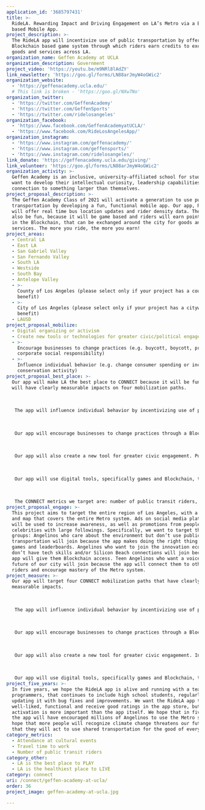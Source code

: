 ```yaml
---
application_id: '3685797431'
title: >-
  RideLA. Rewarding Impact and Driving Engagement on LA’s Metro via a Blockchain
  based Mobile App.
project_description: >-
  The RideLA app will incentivize use of public transportation by offering a
  Blockchain based game system through which riders earn credits to exchange for
  goods and services across LA.
organization_name: Geffen Academy at UCLA
organization_description: Government
project_video: 'https://youtu.be/m9NRl8lAdZY'
link_newsletter: 'https://goo.gl/forms/LN88arJmyW4oGWic2'
organization_website:
  - 'https://geffenacademy.ucla.edu/'
  # This link is broken - 'https://goo.gl/NXw7No'
organization_twitter:
  - 'https://twitter.com/GeffenAcademy'
  - 'https://twitter.com/GeffenSports'
  - 'https://twitter.com/ridelosangeles'
organization_facebook:
  - 'https://www.facebook.com/GeffenAcademyatUCLA/'
  - 'https://www.facebook.com/RideLosAngelesApp/'
organization_instagram:
  - 'https://www.instagram.com/geffenacademy/'
  - 'https://www.instagram.com/geffensports/'
  - 'https://www.instagram.com/ridelosangeles/'
link_donate: 'https://geffenacademy.ucla.edu/giving/'
link_volunteer: 'https://goo.gl/forms/LN88arJmyW4oGWic2'
organization_activity: >-
  Geffen Academy is an inclusive, university-affiliated school for students who
  want to develop their intellectual curiosity, leadership capabilities and
  connection to something larger than themselves.
project_proposal_description: >-
  The Geffen Academy Class of 2021 will activate a generation to use public
  transportation by developing a fun, functional mobile app. Our app, RideLA,
  will offer real time bus location updates and rider density data. The app will
  also be fun, because it will be game based and riders will earn points, stored
  in the Blockchain, that can be exchanged around the city for goods and
  services. The more you ride, the more you earn!
project_areas:
  - Central LA
  - East LA
  - San Gabriel Valley
  - San Fernando Valley
  - South LA
  - Westside
  - South Bay
  - Antelope Valley
  - >-
    County of Los Angeles (please select only if your project has a countywide
    benefit)
  - >-
    City of Los Angeles (please select only if your project has a citywide
    benefit)
  - LAUSD
project_proposal_mobilize:
  - Digital organizing or activism
  - Create new tools or technologies for greater civic/political engagement
  - >-
    Encourage businesses to change practices (e.g. buycott, boycott, promote
    corporate social responsibility)
  - >-
    Influence individual behavior (e.g. change consumer spending or increase
    conservation activity)
project_proposal_best_place: >-
  Our app will make LA the best place to CONNECT because it will be fun and it
  will have clearly measurable impacts on four mobilization paths.
   
    
   
   The app will influence individual behavior by incentivizing use of public transportation. Angelinos know that public transportation is better for the environment, but they aren’t rewarded for using it. Our app will give riders points in three ways: for ‘checking in’ to a bus (or train), for submitting ridership density data and for distance travelled. Those points will be stored in the Blockchain and through partnerships with local businesses riders will be able to exchange their points for goods and services (ex. meals, event tickets, etc…). This will be measured by rider check-ins and density reporting.
   
    
   
   Our app will encourage businesses to change practices through a Blockchain exchange. Businesses that join the exchange will gain positive PR for being supporters of public transportation and for being part of LA’s innovation economy. This will be measured by the number of business that join the exchange and by the number of rider points exchanged.
   
    
   
   Our app will also create a new tool for greater civic engagement. Public transportation projects are expensive and take a long time to complete. Incentivized, rewarded riders are more likely to support transportation projects, be patient with timelines and with possible tax increases for funding. This will be measured by suggesting pro-public transportation social media postings and user response rate.
   
    
   
   Our app will use digital tools, specifically games and Blockchain, to engage and activate Angelinos to care more about our city’s transportation infrastructure. Our generation is media-savvy, digitally literate and politically active. We know what can be accomplished through social networks. #MarchForOurLives is a recent, important example of what we can accomplish. While public transportation is not as urgent an issue as gun control, it is one that we need to tackle now so that we can have a beautiful, healthy city to live in when we are adults in 2050. Change needs to be faster and start now! This will be measured by the number of rider check-ins and the number of pro-public transportation social media postings using RideLA specific hashtags.
   
    
   
   The CONNECT metrics we target are: number of public transit riders, travel time to work, and attendance at cultural events. We will measure riders and travel time by app usage data. We will measure attendance at cultural events by the number of social media postings about events that include the RideLA hashtags.
project_proposal_engage: >-
  This project aims to target the entire region of Los Angeles, with a user base
  and map that covers the entire Metro system. Ads on social media platforms
  will be used to increase awareness, as well as promotions from people and
  celebrities with large followings. Specifically, we want to target three
  groups: Angelinos who care about the environment but don’t use public
  transportation will join because the app makes doing the right thing fun, via
  games and leaderboards. Angelinos who want to join the innovation economy but
  don’t have tech skills and/or Silicon Beach connections will join because the
  app will give them Blockchain access. Teen Angelinos who want a voice in the
  future of our city will join because the app will connect them to other teen
  riders and encourage mastery of the Metro system.
project_measure: >-
  Our app will target four CONNECT mobilization paths that have clearly
  measurable impacts.
   
    
   
   The app will influence individual behavior by incentivizing use of public transportation. Our app will give riders points in two ways: for ‘checking in’ to a bus (or train) and for submitting ridership density data. Points will be shown via game leaderboards. Those points will be stored in the Blockchain and through partnerships with local businesses riders will be able to exchange their points for goods and services (ex. meals, event tickets, etc…). This will be measured by rider check-ins and density reporting.
   
    
   
   Our app will encourage businesses to change practices through a Blockchain exchange. This will be measured by the number of business that join the exchange and by the number of rider points exchanged.
   
    
   
   Our app will also create a new tool for greater civic engagement. Incentivized, rewarded riders are more likely to support transportation projects. This will be measured by suggesting pro-public transportation social media postings and user response rate.
   
    
   
   Our app will use digital tools, specifically games and Blockchain, to engage and activate Angelinos to care more about our city’s transportation infrastructure. This will be measured by the number of rider check-ins and the number of pro-public transportation social media postings using RideLA specific hashtags.
project_five_years: >-
  In five years, we hope the RideLA app is alive and running with a team of
  programmers, that continues to include high school students, regularly
  updating it with bug fixes and improvements. We want the RideLA app to be
  well-liked, functional and receive good ratings in the app store, but the
  activation is more important than the app itself. We hope that in five years
  the app will have encouraged millions of Angelinos to use the Metro system. We
  hope that more people will recognize climate change threatens our future and
  that they will act to use shared transportation for the good of everyone.
category_metrics:
  - Attendance at cultural events
  - Travel time to work
  - Number of public transit riders
category_other:
  - LA is the best place to PLAY
  - LA is the healthiest place to LIVE
category: connect
uri: /connect/geffen-academy-at-ucla/
order: 36
project_image: geffen-academy-at-ucla.jpg

---
```

